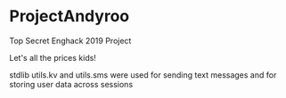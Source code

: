 # ProjectAndyroo
Top Secret Enghack 2019 Project

Let's all the prices kids!

stdlib utils.kv and utils.sms were used for sending text messages and for storing user data across sessions
